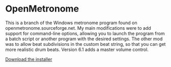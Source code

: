 # OpenMetronome
This is a branch of the Windows metronome program found on openmetronome.sourceforge.net.
My main modifications were to add support for command-line options, allowing you to launch
the program from a batch script or another program with the desired settings.  The other 
mod was to allow beat subdivisions in the custom beat string, so that you can get more 
realistic drum beats. Version 6.1 adds a master volume control.

<a href="https://github.com/barton001/OpenMetronome/raw/master/Dist/OpenMetronome_6.1_install.exe">Download the installer</a>

